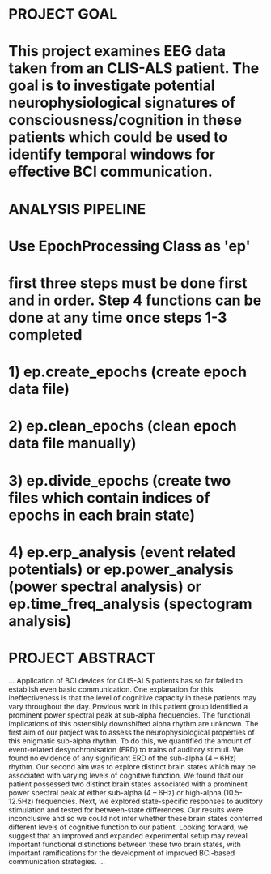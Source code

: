 # PROJECT GOAL
# This project examines EEG data taken from an CLIS-ALS patient. The goal is to investigate potential neurophysiological signatures of consciousness/cognition in these patients which could be used to identify temporal windows for effective BCI communication.

# ANALYSIS PIPELINE
# Use EpochProcessing Class as 'ep'
# first three steps must be done first and in order. Step 4 functions can be done at any time once steps 1-3 completed 
# 1) ep.create_epochs (create epoch data file)
# 2) ep.clean_epochs (clean epoch data file manually)
# 3) ep.divide_epochs (create two files which contain indices of epochs in each brain state)
# 4) ep.erp_analysis (event related potentials) or ep.power_analysis (power spectral analysis) or ep.time_freq_analysis (spectogram analysis)

# PROJECT ABSTRACT
...
Application of BCI devices for CLIS-ALS patients has so far failed to establish even basic communication. One explanation for this ineffectiveness is that the level of 
cognitive capacity in these patients may vary throughout the day. Previous work in this patient group identified a prominent power spectral peak at sub-alpha frequencies. 
The functional implications of this ostensibly downshifted alpha rhythm are unknown. The first aim of our project was to assess the neurophysiological properties of this 
enigmatic sub-alpha rhythm. To do this, we quantified the amount of event-related desynchronisation (ERD) to trains of auditory stimuli. We found no evidence of any significant 
ERD of the sub-alpha (4 – 6Hz) rhythm. Our second aim was to explore distinct brain states which may be associated with varying levels of cognitive function. We found that our 
patient possessed two distinct brain states associated with a prominent power spectral peak at either sub-alpha (4 – 6Hz) or high-alpha (10.5-12.5Hz) frequencies. Next, we 
explored state-specific responses to auditory stimulation and tested for between-state differences. Our results were inconclusive and so we could not infer whether these brain 
states conferred different levels of cognitive function to our patient. Looking forward, we suggest that an improved and expanded experimental setup may reveal important 
functional distinctions between these two brain states, with important ramifications for the development of improved BCI-based communication strategies. 
...
